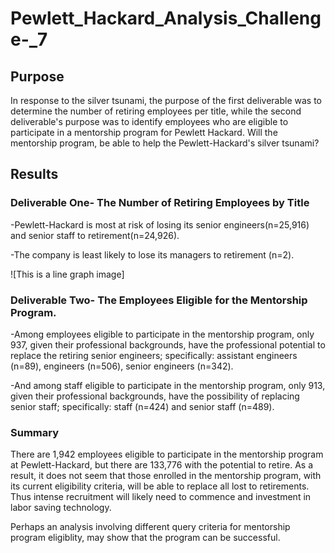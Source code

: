 # Pewlett_Hackard_Analysis_Challenge-_7

## Purpose
In response to the silver tsunami, the purpose of the first deliverable was to determine the number of retiring employees per title, while the second deliverable's purpose was to identify employees who are eligible to participate in a mentorship program for Pewlett Hackard. Will the mentorship program, be able to help the Pewlett-Hackard's silver tsunami?

## Results
### Deliverable One- The Number of Retiring Employees by Title
-Pewlett-Hackard is most at risk of losing its senior engineers(n=25,916) and senior staff to retirement(n=24,926).

-The company is least likely to lose its managers to retirement (n=2). 

![This is a line graph image]

### Deliverable Two- The Employees Eligible for the Mentorship Program.
-Among employees eligible to participate in the mentorship program, only 937, given their professional backgrounds, have the professional potential to replace the retiring senior engineers; specifically: assistant engineers (n=89), engineers (n=506), senior engineers (n=342). 

-And among staff eligible to participate in the mentorship program, only 913, given their professional backgrounds, have the possibility of replacing senior staff; specifically: staff (n=424) and senior staff (n=489). 

### Summary
There are 1,942 employees eligible to participate in the mentorship program at Pewlett-Hackard, but there are 133,776 with the potential to retire.  As a result, it does not seem that those enrolled in the mentorship program, with its current eligibility criteria, will be able to replace all lost to retirements. Thus intense recruitment will likely need to commence and investment in labor saving technology.

Perhaps an analysis involving different query criteria for mentorship program eligiblity, may show that the program can be successful. 

